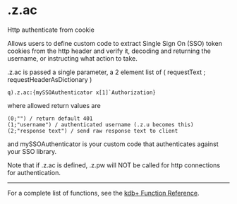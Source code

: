 .z.ac
=====

Http authenticate from cookie

Allows users to define custom code to extract Single Sign On (SSO) token cookies from the http header and verify it, decoding and returning the username, or instructing what action to take.

.z.ac is passed a single parameter, a 2 element list of ( requestText ; requestHeaderAsDictionary )

    q).z.ac:{mySSOAuthenticator x[1]`Authorization}

where allowed return values are

    (0;"") / return default 401
    (1;"username") / authenticated username (.z.u becomes this)
    (2;"response text") / send raw response text to client

and mySSOAuthenticator is your custom code that authenticates against your SSO library.

Note that if .z.ac is defined, .z.pw will NOT be called for http connections for authentication.

------------------------------------------------------------------------

For a complete list of functions, see the [kdb+ Function Reference](Reference "wikilink").
